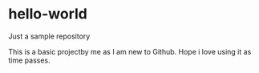 # hello-world
Just a sample repository

This is a basic projectby me as I am new to Github.
Hope i love using it as time passes.
